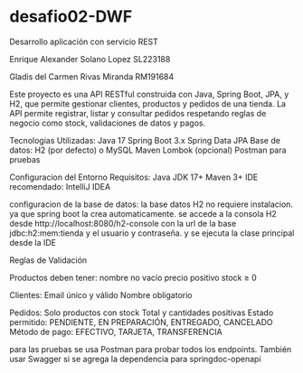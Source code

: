 # desafio02-DWF
Desarrollo aplicación con servicio REST

Enrique Alexander Solano Lopez SL223188 

Gladis del Carmen Rivas Miranda RM191684

Este proyecto es una API RESTful construida con Java, Spring Boot, JPA, y H2, que permite gestionar clientes, productos y pedidos de una tienda. La API permite registrar, listar y consultar pedidos respetando reglas de negocio como stock, validaciones de datos y pagos.

Tecnologias Utilizadas:
Java 17
Spring Boot 3.x
Spring Data JPA
Base de datos: H2 (por defecto) o MySQL
Maven
Lombok (opcional)
Postman para pruebas

Configuracion del Entorno
Requisitos:
Java JDK 17+
Maven 3+
IDE recomendado: IntelliJ IDEA

configuracion de la base de datos:
la base datos H2 no requiere instalacion. ya que spring boot la crea automaticamente. se accede a la consola H2 desde http://localhost:8080/h2-console con la url de la base jdbc:h2:mem:tienda y el usuario y contraseña. y se ejecuta la clase principal desde la IDE

Reglas de Validación

Productos deben tener:
nombre no vacío
precio positivo
stock ≥ 0

Clientes:
Email único y válido
Nombre obligatorio

Pedidos:
Solo productos con stock
Total y cantidades positivas
Estado permitido: PENDIENTE, EN PREPARACIÓN, ENTREGADO, CANCELADO
Método de pago: EFECTIVO, TARJETA, TRANSFERENCIA

para las pruebas se usa Postman para probar todos los endpoints. También usar Swagger si se agrega la dependencia para springdoc-openapi
